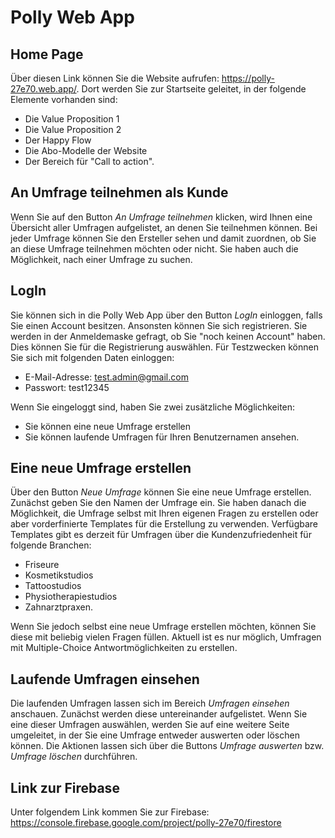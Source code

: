 # Polly Web App

## Home Page
Über diesen Link können Sie die Website aufrufen: https://polly-27e70.web.app/. Dort werden Sie zur Startseite geleitet, in der folgende Elemente vorhanden sind:
  - Die Value Proposition 1
  - Die Value Proposition 2
  - Der Happy Flow
  - Die Abo-Modelle der Website
  - Der Bereich für "Call to action".
  
## An Umfrage teilnehmen als Kunde  
Wenn Sie auf den Button *An Umfrage teilnehmen* klicken, wird Ihnen eine Übersicht aller Umfragen aufgelistet, an denen Sie teilnehmen können. Bei jeder Umfrage können Sie den Ersteller sehen und damit zuordnen, ob Sie an diese Umfrage teilnehmen möchten oder nicht. Sie haben auch die Möglichkeit, nach einer Umfrage zu suchen.

## LogIn
Sie können sich in die Polly Web App über den Button *LogIn* einloggen, falls Sie einen Account besitzen. Ansonsten können Sie sich registrieren. Sie werden in der Anmeldemaske gefragt, ob Sie "noch keinen Account" haben. Dies können Sie für die Registrierung auswählen. Für Testzwecken können Sie sich mit folgenden Daten einloggen:
  - E-Mail-Adresse: test.admin@gmail.com
  - Passwort: test12345
 
Wenn Sie eingeloggt sind, haben Sie zwei zusätzliche Möglichkeiten:
  - Sie können eine neue Umfrage erstellen
  - Sie können laufende Umfragen für Ihren Benutzernamen ansehen.

## Eine neue Umfrage erstellen
Über den Button *Neue Umfrage* können Sie eine neue Umfrage erstellen. Zunächst geben Sie den Namen der Umfrage ein. Sie haben danach die Möglichkeit, die Umfrage selbst mit Ihren eigenen Fragen zu erstellen oder aber vorderfinierte Templates für die Erstellung zu verwenden. Verfügbare Templates gibt es derzeit für Umfragen über die Kundenzufriedenheit für folgende Branchen:
  - Friseure
  - Kosmetikstudios
  - Tattoostudios
  - Physiotherapiestudios
  - Zahnarztpraxen.

Wenn Sie jedoch selbst eine neue Umfrage erstellen möchten, können Sie diese mit beliebig vielen Fragen füllen. Aktuell ist es nur möglich, Umfragen mit Multiple-Choice Antwortmöglichkeiten zu erstellen.

## Laufende Umfragen einsehen
Die laufenden Umfragen lassen sich im Bereich *Umfragen einsehen* anschauen. Zunächst werden diese untereinander aufgelistet. Wenn Sie eine dieser Umfragen auswählen, werden Sie auf eine weitere Seite umgeleitet, in der Sie eine Umfrage entweder auswerten oder löschen können. Die Aktionen lassen sich über die Buttons *Umfrage auswerten* bzw. *Umfrage löschen* durchführen.

## Link zur Firebase
Unter folgendem Link kommen Sie zur Firebase: https://console.firebase.google.com/project/polly-27e70/firestore
